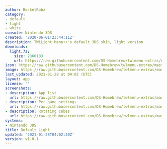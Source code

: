 ```yaml
---
author: RocketRobz
category:
- default
- light
- white
console: Nintendo 3DS
created: '2020-06-01T23:44:11Z'
description: TWiLight Menu++'s default 3DS skin, light version
downloads:
  light.7z:
    size: 2360183
    url: https://raw.githubusercontent.com/DS-Homebrew/twlmenu-extras/master/_nds/TWiLightMenu/3dsmenu/themes/light.7z
icon: https://raw.githubusercontent.com/DS-Homebrew/twlmenu-extras/master/unistore/icons/3ds.png
image: https://raw.githubusercontent.com/DS-Homebrew/twlmenu-extras/master/unistore/icons/3ds.png
last_updated: 2021-01-28 at 04:02 (UTC)
layout: app
license: ''
screenshots:
- description: App list
  url: https://raw.githubusercontent.com/DS-Homebrew/twlmenu-extras/master/_nds/TWiLightMenu/3dsmenu/themes/meta/light/screenshots/app-list.png
- description: Per game settings
  url: https://raw.githubusercontent.com/DS-Homebrew/twlmenu-extras/master/_nds/TWiLightMenu/3dsmenu/themes/meta/light/screenshots/per-game-settings.png
- description: Rotating cubes
  url: https://raw.githubusercontent.com/DS-Homebrew/twlmenu-extras/master/_nds/TWiLightMenu/3dsmenu/themes/meta/light/screenshots/rotating-cubes.png
systems:
- Nintendo 3DS
title: Default Light
updated: '2021-01-28T04:02:30Z'
version: v1.0.1
---
```

